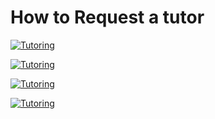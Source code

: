 # How to Request a tutor

[![Tutoring](/Tutoring/Step1.PNG)](/Tutoring/Step1.PNG)

[![Tutoring](/Tutoring/Step2A.PNG)](/Tutoring/Step2A.PNG)

[![Tutoring](/Tutoring/Step2B.PNG)](/Tutoring/Step2B.PNG)

[![Tutoring](/Tutoring/Step2C.PNG)](/Tutoring/Step2C.PNG)

